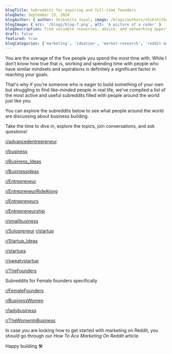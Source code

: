 ```yaml
---
blogTitle: Subreddits for aspiring and full-time founders
blogDate: September 23, 2024
blogAuthor: { author: Shikshita Juyal, image: /blogs/authors/shikshitha.png }
blogImage: { src: '/blogs/blog-7.png', alt: 'A picture of a coder' }
blogDescription: Find valuable resources, advice, and networking opportunities for both aspiring and established startup founders.
draft: false
featured: true
blogCategories: ['marketing', 'ideation', 'market-research', 'reddit marketing', 'idea validation']
---
```


You are the average of the five people you spend the most time with. While I don’t know how true that is, working and spending time with people who have similar mindsets and aspirations is definitely a significant factor in reaching your goals.

That's why if you're someone who is eager to build something of your own but struggling to find like-minded people in real life, we've compiled a list of the most active and useful subreddits filled with people around the world just like you.

You can explore the subreddits below to see what people around the world are discussing about business building.

Take the time to dive in, explore the topics, join conversations, and ask questions!

[r/advancedentrepreneur](https://www.reddit.com/r/advancedentrepreneur/)

[r/business](https://www.reddit.com/r/business/)

[r/Business_Ideas](https://www.reddit.com/r/Business_Ideas/)

[r/Businessideas](https://www.reddit.com/r/Businessideas/)

[r/Entrepreneur](https://www.reddit.com/r/Entrepreneur/)

[r/EntrepreneurRideAlong](https://www.reddit.com/r/EntrepreneurRideAlong/)

[r/Entrepreneurs](https://www.reddit.com/r/Entrepreneurs/)

[r/Entrepreneurship](https://www.reddit.com/r/Entrepreneurship/)

[r/smallbusiness](https://www.reddit.com/r/smallbusiness/)

[r/Solopreneur](https://www.reddit.com/r/Solopreneur/)
[r/startup](https://www.reddit.com/r/startup/)

[r/Startup_Ideas](https://www.reddit.com/r/Startup_Ideas/)

[r/startups](https://www.reddit.com/r/startups/)

[r/sweatystartup](https://www.reddit.com/r/sweatystartup/)

[r/TheFounders](https://www.reddit.com/r/TheFounders/)

Subreddits for Female founders specifically

[r/FemaleFounders](https://www.reddit.com/r/Femalefounders/)

[r/BusinessWomen](https://www.reddit.com/r/BusinessWomen/)

[r/ladybusiness](https://www.reddit.com/r/ladybusiness/)

[r/TheWomenInBusiness](https://www.reddit.com/r/TheWomenInBusiness/)

In case you are looking how to get started with marketing on Reddit, you should go through our _How To Ace Marketing On Reddit_ article.

Happy building 🛠️
